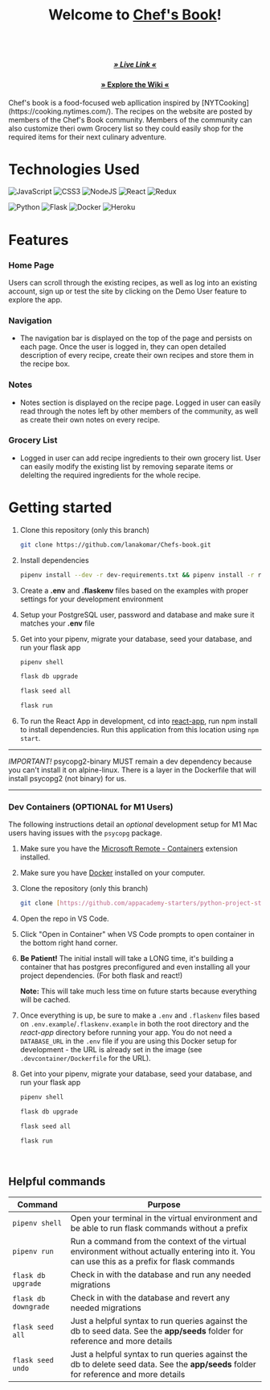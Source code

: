 <h1 align= "center" dir="auto"> Welcome to <a href="https://chefs-book-app.herokuapp.com/">Chef's Book</a>! </h1> <a name="top"> </a>
</br>
</br>
<h5 align= "center" dir="auto">
   <a href="https://esena.herokuapp.com/">» Live Link «</a>
</h5>
<h4 align= "center" dir="auto">
  <a href="https://github.com/lanakomar/Chefs-book/wiki">» Explore the Wiki «</a>
</h4>
Chef's book is a food-focused web apllication inspired by [NYTCooking](https://cooking.nytimes.com/). The recipes on the website are posted by members of the Chef's Book community.  Members of the community can also customize theri owm Grocery list so they could easily shop for the required items for their next culinary adventure.

# Technologies Used
![JavaScript](https://img.shields.io/badge/javascript-%23323330.svg?style=for-the-badge&logo=javascript&logoColor=%23F7DF1E)
![CSS3](https://img.shields.io/badge/css3-%231572B6.svg?style=for-the-badge&logo=css3&logoColor=white)
![NodeJS](https://img.shields.io/badge/node.js-6DA55F?style=for-the-badge&logo=node.js&logoColor=white)
![React](https://img.shields.io/badge/react-%2320232a.svg?style=for-the-badge&logo=react&logoColor=%2361DAFB)
![Redux](https://img.shields.io/badge/redux-%23593d88.svg?style=for-the-badge&logo=redux&logoColor=white)
</br>

![Python](https://img.shields.io/badge/python-3670A0?style=for-the-badge&logo=python&logoColor=ffdd54)
![Flask](https://img.shields.io/badge/flask-%23000.svg?style=for-the-badge&logo=flask&logoColor=white)
![Docker](https://img.shields.io/badge/docker-%230db7ed.svg?style=for-the-badge&logo=docker&logoColor=white)
![Heroku](https://img.shields.io/badge/heroku-%23430098.svg?style=for-the-badge&logo=heroku&logoColor=white)

# Features
### Home Page
Users can scroll through the existing recipes, as well as log into an existing account, sign up or test the site by clicking on the Demo User feature to explore the app.

### Navigation
* The navigation bar is displayed on the top of the page and persists on each page.
Once the user is logged in, they can open detailed description of every recipe, create their own recipes and store them in the recipe box.

### Notes
* Notes section is displayed on the recipe page. Logged in user can easily read through the notes left by other members of the community, as well as create their own notes on every recipe.

### Grocery List
* Logged in user can add recipe ingredients to their own grocery list. User can easily modify the existing list by removing separate items or delelting the required ingredients for the whole recipe.

# Getting started
1. Clone this repository (only this branch)

   ```bash
   git clone https://github.com/lanakomar/Chefs-book.git
   ```

2. Install dependencies

      ```bash
      pipenv install --dev -r dev-requirements.txt && pipenv install -r requirements.txt
      ```

3. Create a **.env** and **.flaskenv** files based on the examples with proper settings for your
   development environment

4. Setup your PostgreSQL user, password and database and make sure it matches your **.env** file

5. Get into your pipenv, migrate your database, seed your database, and run your flask app

   ```bash
   pipenv shell
   ```

   ```bash
   flask db upgrade
   ```

   ```bash
   flask seed all
   ```

   ```bash
   flask run
   ```

6. To run the React App in development, cd into [react-app](./react-app/), run npm install to install dependencies. Run this application from this location using `npm start`.

***


*IMPORTANT!*
   psycopg2-binary MUST remain a dev dependency because you can't install it on alpine-linux.
   There is a layer in the Dockerfile that will install psycopg2 (not binary) for us.
***

### Dev Containers (OPTIONAL for M1 Users)
The following instructions detail an *optional* development setup for M1 Mac users having issues with the `psycopg` package.

1. Make sure you have the [Microsoft Remote - Containers](https://marketplace.visualstudio.com/items?itemName=ms-vscode-remote.remote-containers) extension installed.
2. Make sure you have [Docker](https://www.docker.com/products/docker-desktop/) installed on your computer.
3. Clone the repository (only this branch)
   ```bash
   git clone [https://github.com/appacademy-starters/python-project-starter.git](https://github.com/lanakomar/Chefs-book.git)
   ```
4. Open the repo in VS Code.
5. Click "Open in Container" when VS Code prompts to open container in the bottom right hand corner.
6. **Be Patient!** The initial install will take a LONG time, it's building a container that has postgres preconfigured and even installing all your project dependencies. (For both flask and react!)

   **Note:** This will take much less time on future starts because everything will be cached.

7. Once everything is up, be sure to make a `.env` and `.flaskenv` files based on `.env.example`/`.flaskenv.example` in both the root directory and the *react-app* directory before running your app. You do not need a `DATABASE_URL` in the `.env` file if you are using this Docker setup for development - the URL is already set in the image (see `.devcontainer/Dockerfile` for the URL).

8. Get into your pipenv, migrate your database, seed your database, and run your flask app

   ```bash
   pipenv shell
   ```

   ```bash
   flask db upgrade
   ```

   ```bash
   flask seed all
   ```

   ```bash
   flask run
   ```



<br>

## Helpful commands
|    Command            |    Purpose    |
| -------------         | ------------- |
| `pipenv shell`        | Open your terminal in the virtual environment and be able to run flask commands without a prefix |
| `pipenv run`          | Run a command from the context of the virtual environment without actually entering into it. You can use this as a prefix for flask commands  |
| `flask db upgrade`    | Check in with the database and run any needed migrations  |
| `flask db downgrade`  | Check in with the database and revert any needed migrations  |
| `flask seed all`      | Just a helpful syntax to run queries against the db to seed data. See the **app/seeds** folder for reference and more details |
| `flask seed undo`     | Just a helpful syntax to run queries against the db to delete seed data. See the **app/seeds** folder for reference and more details |
